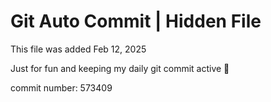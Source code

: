 # Git Auto Commit | Hidden File

This file was added Feb 12, 2025

Just for fun and keeping my daily git commit active 🤪

commit number: 573409
